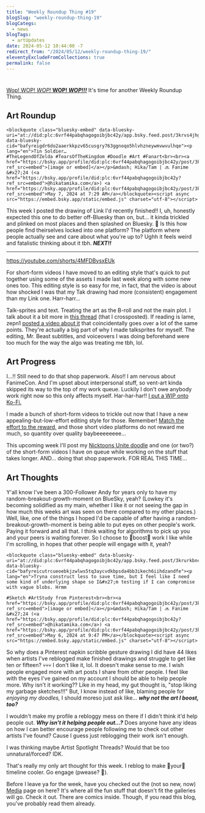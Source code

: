```yaml
---
title: "Weekly Roundup Thing #19"
blogSlug: "weekly-roundup-thing-19"
blogCategs:
  - news
blogTags:
  - artUpdates
date: 2024-05-12 10:44:00 -7
redirect_from: "/2024/05/12/weekly-roundup-thing-19/"
eleventyExcludeFromCollections: true
permalink: false
---
```

# 
[Wop! WOP! _WOP!_ **WOP! _WOP!!!_**](https://www.youtube.com/watch?v=T6eK-2OQtew) It's time for another Weekly Roundup Thing.

## Art Roundup

```
<blockquote class="bluesky-embed" data-bluesky-uri="at://did:plc:6vrf44pabqhagogoibjbc42y/app.bsky.feed.post/3krvs4jhgtm2d" data-bluesky-cid="bafyreigdr6do2aaerkkpzv65cusgry763ggnoqo5hlvhzneywmvwvulhqe"><p lang="en">Tin Soldier…
#TheLegendOfZelda #TearsOfTheKingdom #Doodle #Art #Fanart<br><br><a href="https://bsky.app/profile/did:plc:6vrf44pabqhagogoibjbc42y/post/3krvs4jhgtm2d?ref_src=embed">[image or embed]</a></p>&mdash; Hika/Tam | 🔜 Fanime &#x27;24 (<a href="https://bsky.app/profile/did:plc:6vrf44pabqhagogoibjbc42y?ref_src=embed">@hikatamika.com</a>) <a href="https://bsky.app/profile/did:plc:6vrf44pabqhagogoibjbc42y/post/3krvs4jhgtm2d?ref_src=embed">May 7, 2024 at 7:29 AM</a></blockquote><script async src="https://embed.bsky.app/static/embed.js" charset="utf-8"></script>
```

This week I posted the drawing of Link I'd recently finished!! I, uh, honestly expected this one to do better off-Bluesky than on, but… it kinda trickled and plinked on most places and then splashed on Bluesky. 🧍 Is this how people find theirselves locked into one platform? The platform where people actually see and care about what you're up to? Ughh it feels weird and fatalistic thinking about it tbh. **_NEXT!!_**

---

https://youtube.com/shorts/4MFDBysxEUk

For short-form videos I have moved to an editing style that's quick to put together using some of the assets I made last week along with some new ones too. This editing style is so easy for me, in fact, that the video is about how shocked I was that my Tak drawing had more (consistent) engagement than my Link one. Harr-harr…

Talk-sprites and text. Treating the art as the B-roll and not the main plot. I talk about it a bit more in [this thread](https://bsky.app/profile/hikatamika.com/post/3kryy42onu22r) (that I crossposted). If reading is lame, zepn1 [posted a video about it](https://www.youtube.com/watch?v=4a3_vadedho) that coincidentally goes over a lot of the same points. They're actually a big part of why I made talksprites for myself. The editing, Mr. Beast subtitles, and voiceovers I was doing beforehand were too much for the way the algo was treating me tbh, lol.

## Art Progress

I…!! Still need to do that shop paperwork. Also!! I am nervous about FanimeCon. And I'm upset about interpersonal stuff, so vent-art kinda skipped its way to the top of my work queue. Luckily I don't owe anybody work right now so this only affects myself. Har-har-har!! [I put a WIP onto Ko-Fi.](https://ko-fi.com/i/IV7V5XX55P)

I made a bunch of short-form videos to trickle out now that I have a new appealing-but-low-effort editing style for those. Remember! [Match the effort to the reward,](https://hikatamika.com/2024/05/12/weekly-roundup-thing-19/) and those short video platforms do not reward me much, so quantity over quality baybeeeeeeee…

This upcoming week I'll post my [Nicktoons Unite doodle](https://ko-fi.com/i/IV7V7XJPDW) and one (or two?) of the short-form videos I have on queue while working on the stuff that takes longer. AND… doing that shop paperwork. FOR REAL THIS TIME…

## Art Thoughts

Y'all know I've been a 300-Follower Andy for years only to have my random-breakout-growth-moment on BlueSky, yeah? (Lowkey it's becoming solidified as my main, whether I like it or not seeing the gap in how much this weeks art was seen on there compared to my other places.) Well, like, one of the things I hoped I'd be capable of after having a random-breakout-growth-moment is being able to put eyes on other people's work. Paying it forward and all that. I think waiting for algorithms to pick up you and your peers is waiting forever. So I choose to 🔁boost🔁 work I like while I'm scrolling, in hopes that other people will engage with it, yeah?

```
<blockquote class="bluesky-embed" data-bluesky-uri="at://did:plc:6vrf44pabqhagogoibjbc42y/app.bsky.feed.post/3krurkbnc232n" data-bluesky-cid="bafyreicutrcueoebkjzwlws5tq3aycvdkbpsda4bb3ikech6iihdzandfe"><p lang="en">Tryna construct less to save time, but I feel like I need some kind of underlying shape so I&#x27;m testing if I can compromise with vague blobs. Hrmm

#Sketch #ArtStudy from Pinterest<br><br><a href="https://bsky.app/profile/did:plc:6vrf44pabqhagogoibjbc42y/post/3krurkbnc232n?ref_src=embed">[image or embed]</a></p>&mdash; Hika/Tam | 🔜 Fanime &#x27;24 (<a href="https://bsky.app/profile/did:plc:6vrf44pabqhagogoibjbc42y?ref_src=embed">@hikatamika.com</a>) <a href="https://bsky.app/profile/did:plc:6vrf44pabqhagogoibjbc42y/post/3krurkbnc232n?ref_src=embed">May 6, 2024 at 9:47 PM</a></blockquote><script async src="https://embed.bsky.app/static/embed.js" charset="utf-8"></script>
```

So why does a Pinterest napkin scribble gesture drawing I did have 44 likes when artists I've reblogged make finished drawings and struggle to get like ten or fifteen? 💀💀💀 I don't like it, lol. It doesn't make sense to me. I wish people engaged more with art posts I share from other people. I feel like with the eyes I've gained on my account I should be able to help people more. Why isn't it working?? Like in my head, my gut thought is, "stop liking my garbage sketches!!!" But, I know instead of like, blaming people for _enjoying my doodles,_ I should moreso just ask like… _**why not the art I boost, too?**_

I wouldn't make my profile a rebloggy mess on there if I didn't think it'd help people out. _**Why isn't it helping people out…?**_ Does anyone have any ideas on how I can better encourage people following me to check out other artists I've found? Cause I guess just reblogging their work isn't enough.

I was thinking maybe Artist Spotlight Threads? Would that be too unnatural/forced? IDK.

That's really my only art thought for this week. I reblog to make 🫵your🫵 timeline cooler. Go engage (pwease? 🥺).

Before I leave ya for the week, have you checked out the (not so new, now) [Media](https://hikatamika.com/media/) page on here? It's where all the fun stuff that doesn't fit the galleries will go. Check it out. There are comics inside. Though, if you read this blog, you've probably read them already.